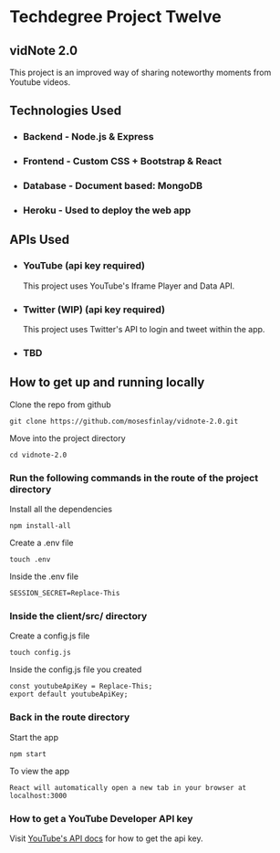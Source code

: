 # Techdegree Project Twelve
## vidNote 2.0

This project is an improved way of sharing noteworthy moments from Youtube videos.

## Technologies Used

- ### Backend - Node.js & Express
- ### Frontend - Custom CSS + Bootstrap & React
- ### Database - Document based: MongoDB
- ### Heroku - Used to deploy the web app

## APIs Used

- ### YouTube (api key required)
  This project uses YouTube's Iframe Player and Data API.

- ### Twitter (WIP) (api key required)
  This project uses Twitter's API to login and tweet within the app.

- ### TBD

## How to get up and running locally

Clone the repo from github
```
git clone https://github.com/mosesfinlay/vidnote-2.0.git
```

Move into the project directory
```
cd vidnote-2.0
```

### Run the following commands in the route of the project directory

Install all the dependencies
```
npm install-all
```

Create a .env file
```
touch .env
```

Inside the .env file
```
SESSION_SECRET=Replace-This
```

### Inside the client/src/ directory

Create a config.js file
```
touch config.js
```

Inside the config.js file you created
```
const youtubeApiKey = Replace-This;
export default youtubeApiKey;
```

### Back in the route directory

Start the app
```
npm start
```

To view the app
```
React will automatically open a new tab in your browser at localhost:3000
```

### How to get a YouTube Developer API key

Visit [YouTube's API docs](https://developers.google.com/youtube/v3/getting-started) for how to get the api key.
